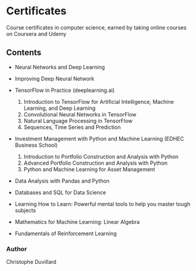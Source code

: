 # Certificates
 Course certificates in computer science, earned by taking online courses on Coursera and Udemy

## Contents

- Neural Networks and Deep Learning
- Improving Deep Neural Network

- TensorFlow in Practice (deeplearning.ai)
  1) Introduction to TensorFlow for Artificial Intelligence, Machine Learning, and Deep Learning 
  2) Convolutional Neural Networks in TensorFlow
  3) Natural Language Processing in TensorFlow
  4) Sequences, Time Series and Prediction

- Investment Management with Python and Machine Learning (EDHEC Business School)
  1) Introduction to Portfolio Construction and Analysis with Python
  2) Advanced Portfolio Construction and Analysis with Python
  3) Python and Machine Learning for Asset Management
 
- Data Analysis with Pandas and Python

- Databases and SQL for Data Science

- Learning How to Learn: Powerful mental tools to help you master tough subjects

- Mathematics for Machine Learning: Linear Algebra

- Fundamentals of Reinforcement Learning


### Author
Christophe Duvillard
